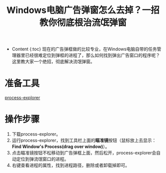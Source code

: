 ﻿---
layout:		post
category:	"soft"
title:		"Windows电脑广告弹窗怎么去掉？一招教你彻底根治流氓弹窗"
tags:		[广告弹框,流氓弹窗]
---
- Content
{:toc}
​	现在的广告弹框做的比较专业，在Windows电脑自带的任务管理器里已经很难定位到弹框的进程了，那么如何找到弹出广告窗口的程序呢？这里教大家一个绝招，彻底解决流氓弹窗。



# 准备工具

[process-explorer](https://docs.microsoft.com/en-us/sysinternals/downloads/process-explorer)



# 操作步骤

1. 下载process-explorer。
2. 运行process-explorer，找到工具栏上面的**瞄准镜**按钮（鼠标放上去显示：**Find Window's Process(drag over window)**）。
3. 点击瞄准镜按钮不松移动到广告弹框上面，然后松开，process-explorer会自动定位到弹流氓窗口的进程。
4. 右键查看进程的属性，找到进程路径，删除或者卸载掉即可。